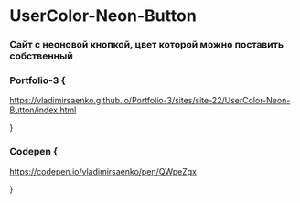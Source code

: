 # UserColor-Neon-Button

### Сайт с неоновой кнопкой, цвет которой можно поставить собственный

### Portfolio-3 {

https://vladimirsaenko.github.io/Portfolio-3/sites/site-22/UserColor-Neon-Button/index.html

}

### Codepen {

https://codepen.io/vladimirsaenko/pen/QWpeZgx

}
